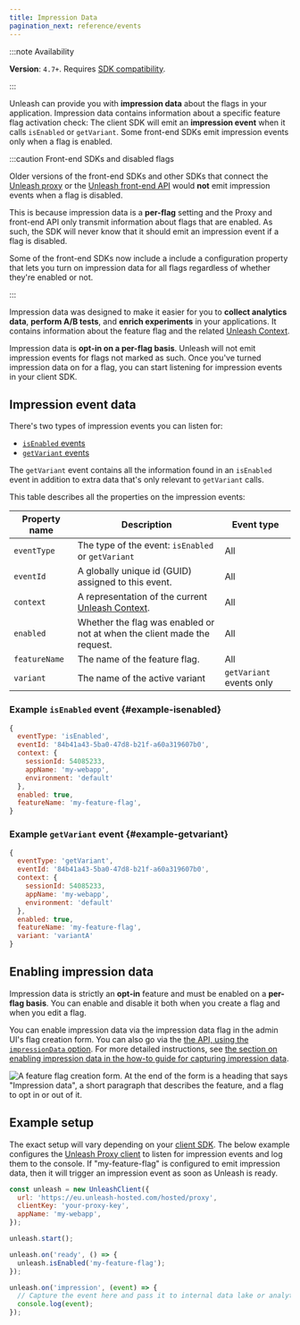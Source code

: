 ```yaml
---
title: Impression Data
pagination_next: reference/events
---
```


:::note Availability

**Version**: `4.7+`. Requires [SDK compatibility](../reference/sdks#feature-compatibility-in-server-side-sdks).

:::

Unleash can provide you with **impression data** about the flags in your application. Impression data contains information about a specific feature flag activation check: The client SDK will emit an **impression event** when it calls `isEnabled` or `getVariant`. Some front-end SDKs emit impression events only when a flag is enabled.

:::caution Front-end SDKs and disabled flags

Older versions of the front-end SDKs and other SDKs that connect the [Unleash proxy](./unleash-proxy) or the [Unleash front-end API](./front-end-api) would **not** emit impression events when a flag is disabled.

This is because impression data is a **per-flag** setting and the Proxy and front-end API only transmit information about flags that are enabled. As such, the SDK will never know that it should emit an impression event if a flag is disabled.

Some of the front-end SDKs now include a include a configuration property that lets you turn on impression data for all flags regardless of whether they're enabled or not.

:::

Impression data was designed to make it easier for you to **collect analytics data**, **perform A/B tests**, and **enrich experiments** in your applications. It contains information about the feature flag and the related [Unleash Context](./unleash-context).

Impression data is **opt-in on a per-flag basis**. Unleash will not emit impression events for flags not marked as such. Once you've turned impression data on for a flag, you can start listening for impression events in your client SDK.

## Impression event data

There's two types of impression events you can listen for:

- [`isEnabled` events](#example-isenabled)
- [`getVariant` events](#example-getvariant)

The `getVariant` event contains all the information found in an `isEnabled` event in addition to extra data that's only relevant to `getVariant` calls.

This table describes all the properties on the impression events:

| Property name | Description | Event type |
| --- | --- | --- |
| `eventType` | The type of the event: `isEnabled` or `getVariant` | All |
| `eventId` | A globally unique id (GUID) assigned to this event. | All |
| `context` | A representation of the current [Unleash Context](./unleash-context). | All |
| `enabled` | Whether the flag was enabled or not at when the client made the request. | All |
| `featureName` | The name of the feature flag. | All |
| `variant` | The name of the active variant | `getVariant` events only |

### Example `isEnabled` event {#example-isenabled}

```js
{
  eventType: 'isEnabled',
  eventId: '84b41a43-5ba0-47d8-b21f-a60a319607b0',
  context: {
    sessionId: 54085233,
    appName: 'my-webapp',
    environment: 'default'
  },
  enabled: true,
  featureName: 'my-feature-flag',
}
```

### Example `getVariant` event {#example-getvariant}

```js
{
  eventType: 'getVariant',
  eventId: '84b41a43-5ba0-47d8-b21f-a60a319607b0',
  context: {
    sessionId: 54085233,
    appName: 'my-webapp',
    environment: 'default'
  },
  enabled: true,
  featureName: 'my-feature-flag',
  variant: 'variantA'
}
```

## Enabling impression data

Impression data is strictly an **opt-in** feature and must be enabled on a **per-flag basis**. You can enable and disable it both when you create a flag and when you edit a flag.

You can enable impression data via the impression data flag in the admin UI's flag creation form. You can also go via the [the API, using the `impressionData` option](/reference/api/legacy/unleash/admin/features-v2#create-toggle). For more detailed instructions, see [the section on enabling impression data in the how-to guide for capturing impression data](../how-to/how-to-capture-impression-data#step-1).

![A feature flag creation form. At the end of the form is a heading that says "Impression data", a short paragraph that describes the feature, and a flag to opt in or out of it.](/img/create_feat_impression.png)

## Example setup

The exact setup will vary depending on your [client SDK](./sdks). The below example configures the [Unleash Proxy client](/reference/sdks/javascript-browser) to listen for impression events and log them to the console. If "my-feature-flag" is configured to emit impression data, then it will trigger an impression event as soon as Unleash is ready.

```js
const unleash = new UnleashClient({
  url: 'https://eu.unleash-hosted.com/hosted/proxy',
  clientKey: 'your-proxy-key',
  appName: 'my-webapp',
});

unleash.start();

unleash.on('ready', () => {
  unleash.isEnabled('my-feature-flag');
});

unleash.on('impression', (event) => {
  // Capture the event here and pass it to internal data lake or analytics provider
  console.log(event);
});
```
